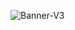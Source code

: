 ![Banner-V3](https://github.com/SpaceBunEth/spacebuneth/blob/fba216c9049f5fc2a27db2cb358588f8cf85f5c0/banners/github_banner_Sprint1.png)

